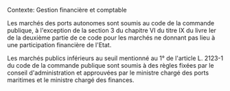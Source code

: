 Contexte: Gestion financière et comptable

Les marchés des ports autonomes sont soumis au code de la commande publique, à l'exception de la section 3 du chapitre VI du titre IX du livre Ier de la deuxième partie de ce code pour les marchés ne donnant pas lieu à une participation financière de l'Etat.

Les marchés publics inférieurs au seuil mentionné au 1° de l'article L. 2123-1 du code de la commande publique sont soumis à des règles fixées par le conseil d'administration et approuvées par le ministre chargé des ports maritimes et le ministre chargé des finances.